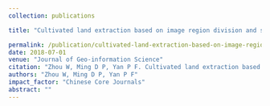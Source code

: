 ```yaml
---
collection: publications

title: "Cultivated land extraction based on image region division and scale estimation"

permalink: /publication/cultivated-land-extraction-based-on-image-region-division-and-scale-estimation
date: 2018-07-01
venue: "Journal of Geo-information Science"
citation: "Zhou W, Ming D P, Yan P F. Cultivated land extraction based on image region division and scale estimation. Journal of Geo-information Science, 2018, 20(7):1014-1025."
authors: "Zhou W, Ming D P, Yan P F"
impact_factor: "Chinese Core Journals"
abstract: ""
---
```


